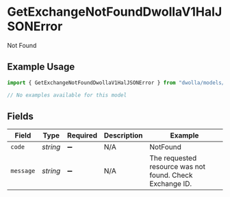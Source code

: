 # GetExchangeNotFoundDwollaV1HalJSONError

Not Found

## Example Usage

```typescript
import { GetExchangeNotFoundDwollaV1HalJSONError } from "dwolla/models/errors";

// No examples available for this model
```

## Fields

| Field                                                    | Type                                                     | Required                                                 | Description                                              | Example                                                  |
| -------------------------------------------------------- | -------------------------------------------------------- | -------------------------------------------------------- | -------------------------------------------------------- | -------------------------------------------------------- |
| `code`                                                   | *string*                                                 | :heavy_minus_sign:                                       | N/A                                                      | NotFound                                                 |
| `message`                                                | *string*                                                 | :heavy_minus_sign:                                       | N/A                                                      | The requested resource was not found. Check Exchange ID. |